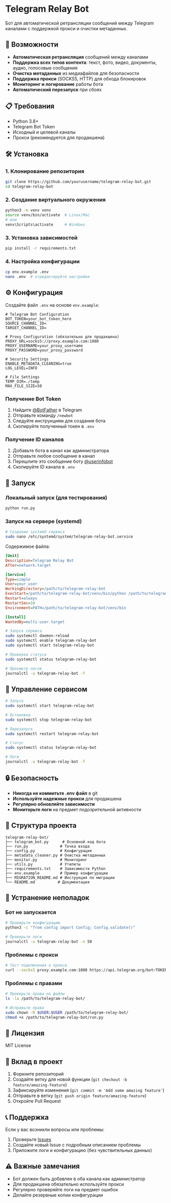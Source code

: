 # Telegram Relay Bot

Бот для автоматической ретрансляции сообщений между Telegram каналами с поддержкой прокси и очистки метаданных.

## 🚀 Возможности

- **Автоматическая ретрансляция** сообщений между каналами
- **Поддержка всех типов контента**: текст, фото, видео, документы, аудио, голосовые сообщения
- **Очистка метаданных** из медиафайлов для безопасности
- **Поддержка прокси** (SOCKS5, HTTP) для обхода блокировок
- **Мониторинг и логирование** работы бота
- **Автоматический перезапуск** при сбоях

## 📋 Требования

- Python 3.8+
- Telegram Bot Token
- Исходный и целевой каналы
- Прокси (рекомендуется для продакшена)

## 🛠 Установка

### 1. Клонирование репозитория
```bash
git clone https://github.com/yourusername/telegram-relay-bot.git
cd telegram-relay-bot
```

### 2. Создание виртуального окружения
```bash
python3 -m venv venv
source venv/bin/activate  # Linux/Mac
# или
venv\Scripts\activate     # Windows
```

### 3. Установка зависимостей
```bash
pip install -r requirements.txt
```

### 4. Настройка конфигурации
```bash
cp env.example .env
nano .env  # отредактируйте настройки
```

## ⚙️ Конфигурация

Создайте файл `.env` на основе `env.example`:

```env
# Telegram Bot Configuration
BOT_TOKEN=your_bot_token_here
SOURCE_CHANNEL_ID=
TARGET_CHANNEL_ID=

# Proxy Configuration (обязательно для продакшена)
PROXY_URL=socks5://proxy.example.com:1080
PROXY_USERNAME=your_proxy_username
PROXY_PASSWORD=your_proxy_password

# Security Settings
ENABLE_METADATA_CLEANING=true
LOG_LEVEL=INFO

# File Settings
TEMP_DIR=./temp
MAX_FILE_SIZE=50
```

### Получение Bot Token

1. Найдите [@BotFather](https://t.me/botfather) в Telegram
2. Отправьте команду `/newbot`
3. Следуйте инструкциям для создания бота
4. Скопируйте полученный токен в `.env`

### Получение ID каналов

1. Добавьте бота в канал как администратора
2. Отправьте любое сообщение в канал
3. Перешлите это сообщение боту [@userinfobot](https://t.me/userinfobot)
4. Скопируйте ID канала в `.env`

## 🚀 Запуск

### Локальный запуск (для тестирования)
```bash
python run.py
```

### Запуск на сервере (systemd)
```bash
# Создание systemd сервиса
sudo nano /etc/systemd/system/telegram-relay-bot.service
```

Содержимое файла:
```ini
[Unit]
Description=Telegram Relay Bot
After=network.target

[Service]
Type=simple
User=your_user
WorkingDirectory=/path/to/telegram-relay-bot
ExecStart=/path/to/telegram-relay-bot/venv/bin/python /path/to/telegram-relay-bot/run.py
Restart=always
RestartSec=10
Environment=PATH=/path/to/telegram-relay-bot/venv/bin

[Install]
WantedBy=multi-user.target
```

```bash
# Запуск сервиса
sudo systemctl daemon-reload
sudo systemctl enable telegram-relay-bot
sudo systemctl start telegram-relay-bot

# Проверка статуса
sudo systemctl status telegram-relay-bot

# Просмотр логов
journalctl -u telegram-relay-bot -f
```

## 🔧 Управление сервисом

```bash
# Запуск
sudo systemctl start telegram-relay-bot

# Остановка
sudo systemctl stop telegram-relay-bot

# Перезапуск
sudo systemctl restart telegram-relay-bot

# Статус
sudo systemctl status telegram-relay-bot

# Логи
journalctl -u telegram-relay-bot -f
```

## 🔒 Безопасность

- **Никогда не коммитьте .env файл** в git
- **Используйте надежные прокси** для продакшена
- **Регулярно обновляйте зависимости**
- **Мониторьте логи** на предмет подозрительной активности

## 📁 Структура проекта

```
telegram-relay-bot/
├── telegram_bot.py      # Основной код бота
├── run.py              # Точка входа
├── config.py           # Конфигурация
├── metadata_cleaner.py # Очистка метаданных
├── monitor.py          # Мониторинг
├── utils.py            # Утилиты
├── requirements.txt    # Зависимости Python
├── env.example         # Пример конфигурации
├── MIGRATION_README.md # Инструкция по миграции
└── README.md          # Документация
```

## 🐛 Устранение неполадок

### Бот не запускается
```bash
# Проверьте конфигурацию
python3 -c "from config import Config; Config.validate()"

# Проверьте логи
journalctl -u telegram-relay-bot -n 50
```

### Проблемы с прокси
```bash
# Тест подключения к прокси
curl --socks5 proxy.example.com:1080 https://api.telegram.org/bot<TOKEN>/getMe
```

### Проблемы с правами
```bash
# Проверьте права на файлы
ls -la /path/to/telegram-relay-bot/

# Исправьте права
sudo chown -R $USER:$USER /path/to/telegram-relay-bot/
chmod +x /path/to/telegram-relay-bot/run.py
```

## 📝 Лицензия

MIT License

## 🤝 Вклад в проект

1. Форкните репозиторий
2. Создайте ветку для новой функции (`git checkout -b feature/amazing-feature`)
3. Зафиксируйте изменения (`git commit -m 'Add some amazing feature'`)
4. Отправьте в ветку (`git push origin feature/amazing-feature`)
5. Откройте Pull Request

## 📞 Поддержка

Если у вас возникли вопросы или проблемы:

1. Проверьте [Issues](https://github.com/yourusername/telegram-relay-bot/issues)
2. Создайте новый Issue с подробным описанием проблемы
3. Приложите логи и конфигурацию (без чувствительных данных)

## ⚠️ Важные замечания

- Бот должен быть добавлен в оба канала как администратор
- Для продакшена обязательно используйте прокси
- Регулярно проверяйте логи на предмет ошибок
- Делайте резервные копии конфигурации
